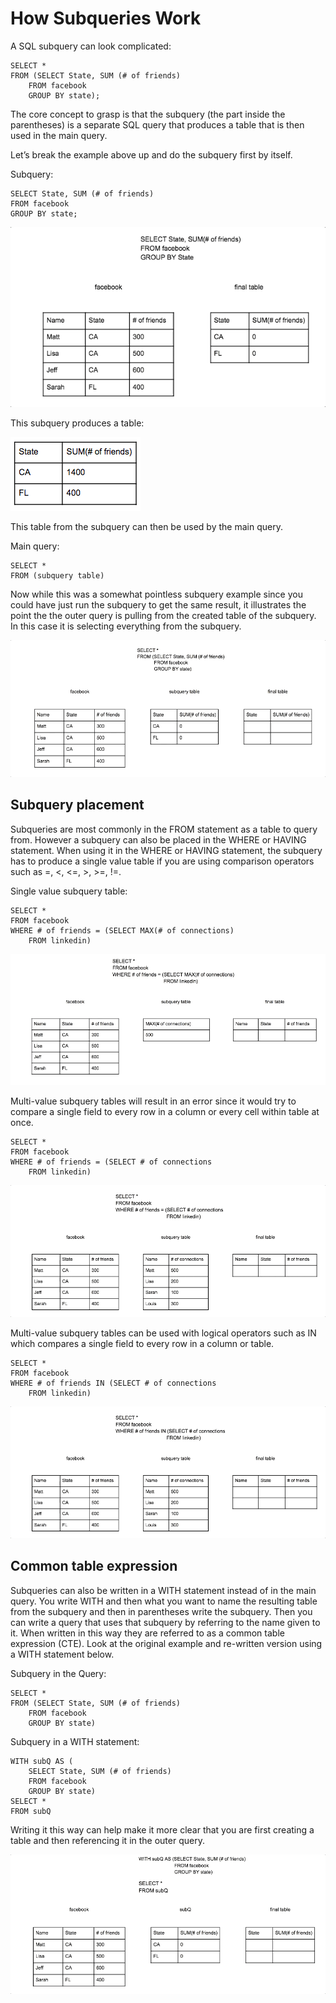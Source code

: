 # How Subqueries Work

A SQL subquery can look complicated:

```
SELECT *
FROM (SELECT State, SUM (# of friends)
	FROM facebook
	GROUP BY state);
```

The core concept to grasp is that the subquery (the part inside the parentheses) is a separate SQL query that produces a table that is then used in the main query.

Let’s break the example above up and do the subquery first by itself.

Subquery:

```
SELECT State, SUM (# of friends)
FROM facebook
GROUP BY state;
```

![](assets/subqueries_1.gif)

This subquery produces a table:

![](assets/subqueries_2.png)

This table from the subquery can then be used by the main query.

Main query:

```
SELECT *
FROM (subquery table)
```

Now while this was a somewhat pointless subquery example since you could have just run the subquery to get the same result, it illustrates the point the the outer query is pulling from the created table of the subquery. In this case it is selecting everything from the subquery.

![](assets/subqueries_4.gif)

## Subquery placement

Subqueries are most commonly in the FROM statement as a table to query from. However a subquery can also be placed in the WHERE or HAVING statement. When using it in the WHERE or HAVING statement, the subquery has to produce a single value table if you are using comparison operators such as =, <, <=, >, >=, !=.

Single value subquery table:

```
SELECT *
FROM facebook
WHERE # of friends = (SELECT MAX(# of connections)
	FROM linkedin)
```


![](assets/subqueries_5.gif)


Multi-value subquery tables will result in an error since it would try to compare a single field to every row in a column or every cell within table at once.

```
SELECT *
FROM facebook
WHERE # of friends = (SELECT # of connections
	FROM linkedin)
```

![](assets/subqueries_6.gif)


Multi-value subquery tables can be used with logical operators such as IN which compares a single field to every row in a column or table.

```
SELECT *
FROM facebook
WHERE # of friends IN (SELECT # of connections
	FROM linkedin)
```

![](assets/subqueries_7.gif)


## Common table expression

Subqueries can also be written in a WITH statement instead of in the main query. You write WITH and then what you want to name the resulting table from the subquery and then in parentheses write the subquery. Then you can write a query that uses that subquery by referring to the name given to it. When written in this way they are referred to as a common table expression (CTE). Look at the original example and re-written version using a WITH statement below.

Subquery in the Query:

```
SELECT *
FROM (SELECT State, SUM (# of friends)
	FROM facebook
    GROUP BY state)
```

Subquery in a WITH statement:

```
WITH subQ AS (
	SELECT State, SUM (# of friends)
	FROM facebook
	GROUP BY state)
SELECT *
FROM subQ
```

Writing it this way can help make it more clear that you are first creating a table and then referencing it in the outer query.

![](assets/subqueries_8.gif)

